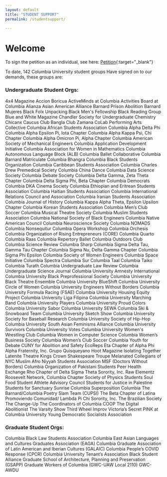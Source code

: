 ```yaml
---
layout: default
title: "STUDENT SUPPORT"
permalink: /studentsupport/

---
```


# Welcome
To sign the petition as an individual, see here: [Petition](https://actionnetwork.org/petitions/mobilized-african-diaspora-demands?source=direct_link&){:target="_blank"}

To date, 142 Columbia University student groups Have signed on to our demands, these groups are:

<div class="row">
  <div class="col-md-8" markdown="1">
    <h3>Undergraduate Student Orgs:</h3>
      4x4 Magazine
      Accion Boricua
    ActiveMinds at Columbia
    Activities Board at Columbia 
    Alianza
    Asian American Alliance
    Barnard Prison Abolition
    Barnard Mujeres
    Black Folx Unpacking 
    Black Men's Fellowship 
    Black Reading Group
    Blue and White Magazine
    Chandler Society for Undergraduate Chemistry
    Chicanx Caucus
    Club Bangla
    Club Zamana
    CoLab Performing Arts Collective
    Columbia African Students Association
    Columbia Alpha Delta Phi
    Columbia Alpha Epsilon Pi, Iota Chapter
    Columbia Alpha Kappa Psi, Chi Chapter
    Columbia Alpha Omicron Pi, Alpha Chapter
    Columbia American Society of Mechanical Engineers
    Columbia Application Development Initiative
    Columbia Association for Women in Mathematics
    Columbia Autonomous Language Block (ALB)
    Columbia Ballet Collaborative
    Columbia Barnard Matriculate
    Columbia Bhangra
    Columbia Black Students Organization
    Columbia Caribbean Students Association
    Columbia Charles Drew Premedical Society
    Columbia China Dance
    Columbia Data Science Society
    Columbia Debate Society
    Columbia Delta Gamma, Zeta Theta Chapter
    Columbia Delta Sigma Phi, Beta Chapter
    Columbia Democrats
    Columbia DKA Cinema Society
    Columbia Ethiopian and Eritrean Students Association
    Columbia Haitian Students Association
    Columbia International Relations Council and Association
    Columbia Iranian Students Association
    Columbia Journal of History
    Columbia Kappa Alpha Theta, Epsilon Upsilon Chapter
    Columbia Korean Students Association
    Columbia Men’s Club Soccer
    Columbia Musical Theatre Society
    Columbia Muslim Students Association
    Columbia National Society of Black Engineers
    Columbia Native American Council
    Columbia Neuroscience Society
    Columbia NOMADS
    Columbia Nonsequitur
    Columbia Opera Workshop
    Columbia Orchesis
    Columbia Organization of Rising Entrepreneurs (CORE)
    Columbia Quarto 
    Columbia Raas
    Columbia Repertory Ballet
    Columbia Outdoors Club
    Columbia Science Review
    Columbia Sharp
    Columbia Sigma Delta Tau, Gamma Tau Chapter
    Columbia Sigma Nu, Delta Gamma Chapter
    Columbia Sigma Phi Epsilon
    Columbia Society of Women Engineers 
    Columbia Space Initiative
    Columbia Spectra
    Columbia Sur
    Columbia Taal
    Columbia Taiko
    Columbia Turath 
    Columbia Undergraduate Law Review
    Columbia Undergraduate Science Journal
    Columbia University Amnesty International
    Columbia University Black Preprofessional Society
    Columbia University Black Theatre Ensemble
    Columbia University BlueShift
    Columbia University Circle of Women
    Columbia University Engineers Without Borders
    Columbia University Formula Racing (FSAE)
    Columbia University Housing Equity Project
    Columbia University Liga Filipina 
    Columbia University Marching Band
    Columbia University Players
    Columbia University Proud Colors
    Columbia University Sabor
    Columbia University SEWA
    Columbia Ski & Snowboard Team
    Columbia University Sketch Show
    Columbia University Society for Baseball Research
    Columbia University Society of Hip-Hop
    Columbia University South Asian Feminisms Alliance
    Columbia University Survivors
    Columbia University Votes
    Columbia University Women's Wrestling Club
    Columbia Women in Computer Science
    Columbia Women’s Business Society
    Columbia Women’s Club Soccer
    Columbia Youth for Debate
    CUNY for Abolition and Safety
    EcoReps
    Eta Chapter of Alpha Phi Alpha Fraternity, Inc.
    Grupo Quisqueyano
    Hoot Magazine
    Isolating Together
    Latenite Theatre
    Kings Crown Shakespeare Troupe
    Melanated Collegians of NYC
    Muslim Afro Niyyah Students Association
    MSF (Doctors Without Borders) Columbia
    Organization of Pakistani Students
    Peer Health Exchange
    Rho Chapter of Delta Sigma Theta Sorority, Inc.
    Raw Elementz
    Roosevelt Network, Columbia Chapter
    Society of Physics Students
    Soul Food
    Student Athlete Advisory Council
    Students for Justice in Palestine
    Students for Sanctuary
    Sunrise Columbia
    Superposition Columbia
    The Barnard/Columbia Poetry Slam Team (CUPSI)
    The Beta Chapter of Latina Promoviendo Comunidad/ Lambda Pi Chi Sorority, Inc.
    The Brazilian Society
    The Change-Up
    The Coordinators of Columbia COOP
    The Digital Abolitionist
    The Varsity Show
    Third Wheel Improv
    Victoria’s Secret PINK at Columbia University 
    Young Democratic Socialists Association

    
  </div>
  <div class="col-md-4" markdown="1">
    <h3>Graduate Student Orgs:</h3> 
    Columbia Black Law Students Association
    Columbia East Asian Languages and Cultures Graduates Association (EAGA)
    Columbia Graduate Association of Latin American and Iberian Cultures (GALAIC)
    Columbia People’s COVID Response (CPCR)
    Columbia University Tenant’s Association
    Black Student Alliance Graduate School of Architecture, Planning and Preservation (GSAPP)
    Graduate Workers of Columbia (GWC-UAW Local 2110) 
    GWC-AWDU
    
  </div>
</div>
  

